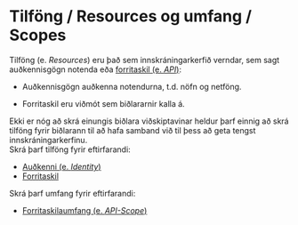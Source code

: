 # Tilföng / Resources og umfang / Scopes

Tilföng (e. _Resources_) eru það sem innskráningarkerfið verndar, sem
sagt auðkennisgögn notenda eða [forritaskil (e. _API_)](api-resources.md):

- Auðkennisgögn auðkenna notendurna, t.d. nöfn og netföng.

- Forritaskil eru viðmót sem biðlararnir kalla á.

Ekki er nóg að skrá einungis biðlara viðskiptavinar heldur þarf einnig að skrá tilföng fyrir biðlarann til að hafa samband við til þess að geta tengst innskráningarkerfinu.\
Skrá þarf tilföng fyrir eftirfarandi:
  - [Auðkenni (e. _Identity_)](identity-resources.md)
  - [Forritaskil](api-resources.md)
 
Skrá þarf umfang fyrir eftirfarandi:
  - [Forritaskilaumfang (e. _API-Scope_)](api-scopes.md)